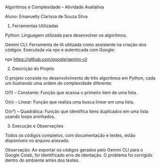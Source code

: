 Algoritmos e Complexidade – Atividade Avaliativa

Aluno: Emanuelly Clarissa de Souza Silva

1. Ferramentas Utilizadas

Python: Linguagem utilizada para desenvolver os algoritmos.

Gemini CLI: Ferramenta de IA utilizada como assistente na criação dos códigos. Executada via npx e autenticada com Google:

npx https://github.com/google/gemini-cli

2. Descrição do Projeto

O projeto consiste no desenvolvimento de três algoritmos em Python, cada um ilustrando uma ordem de complexidade diferente:

O(1) – Constante: Função que acessa o primeiro item de uma lista.

O(n) – Linear: Função que realiza uma busca linear em uma lista.

O(n²) – Quadrática: Função que identifica itens duplicados em uma lista usando loops aninhados.

3. Execução e Observações

Todos os códigos completos, com documentação e testes, estão disponíveis no arquivo anexado.

Observação: Ao exportar os códigos gerados pelo Gemini CLI para o Google Colab, foi identificado erro de identação. O problema foi corrigido dentro do ambiente antes dos testes.

